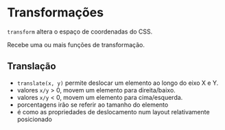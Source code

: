 # Transformações

`transform` altera o espaço de coordenadas do CSS.

Recebe uma ou mais funções de transformação.

## Translação

- `translate(x, y)` permite deslocar um elemento ao longo do eixo X e Y.
- valores `x/y` > 0, movem um elemento para direita/baixo.
- valores `x/y` < 0, movem um elemento para cima/esquerda.
- porcentagens irão se referir ao tamanho do elemento
- é como as propriedades de deslocamento num layout relativamente posicionado